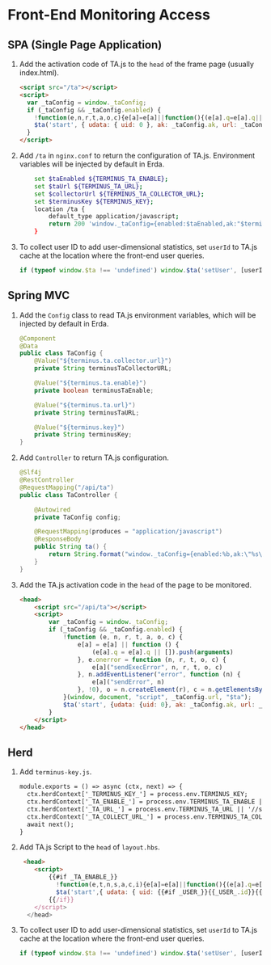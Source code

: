 # Front-End Monitoring Access

## SPA (Single Page Application)

1. Add the activation code of TA.js to the `head` of the frame page (usually index.html).

   ```html
   <script src="/ta"></script>
   <script>
     var _taConfig = window._taConfig;
     if (_taConfig && _taConfig.enabled) {
       !function(e,n,r,t,a,o,c){e[a]=e[a]||function(){(e[a].q=e[a].q||[]).push(arguments)},e.onerror=function(n,r,t,o,c){e[a]("sendExecError",n,r,t,o,c)},n.addEventListener("error",function(n){e[a]("sendError",n)},!0),o=n.createElement(r),c=n.getElementsByTagName(r)[0],o.async=1,o.src=t,c.parentNode.insertBefore(o,c)}(window,document,"script",_taConfig.url,"$ta");
       $ta('start', { udata: { uid: 0 }, ak: _taConfig.ak, url: _taConfig.collectorUrl });
     }
   </script>
   ```
2. Add `/ta` in `nginx.conf` to return the configuration of TA.js. Environment variables will be injected by default in Erda.

   ```bash
       set $taEnabled ${TERMINUS_TA_ENABLE};
       set $taUrl ${TERMINUS_TA_URL};
       set $collectorUrl ${TERMINUS_TA_COLLECTOR_URL};
       set $terminusKey ${TERMINUS_KEY};
       location /ta {
           default_type application/javascript;
           return 200 'window._taConfig={enabled:$taEnabled,ak:"$terminusKey",url:"$taUrl",collectorUrl:"$collectorUrl"}';
       }

3. To collect user ID to add user-dimensional statistics, set `userId` to TA.js cache at the location where the front-end user queries.

   ```js
   if (typeof window.$ta !== 'undefined') window.$ta('setUser', [userId])
   ```
## Spring MVC
1. Add the `Config` class to read TA.js environment variables, which will be injected by default in Erda.

   ```java
   @Component
   @Data
   public class TaConfig {
       @Value("${terminus.ta.collector.url}")
       private String terminusTaCollectorURL;

       @Value("${terminus.ta.enable}")
       private boolean terminusTaEnable;

       @Value("${terminus.ta.url}")
       private String terminusTaURL;

       @Value("${terminus.key}")
       private String terminusKey;
   }
   ```
2. Add `Controller` to return TA.js configuration.

   ```java
   @Slf4j
   @RestController
   @RequestMapping("/api/ta")
   public class TaController {

       @Autowired
       private TaConfig config;

       @RequestMapping(produces = "application/javascript")
       @ResponseBody
       public String ta() {
           return String.format("window._taConfig={enabled:%b,ak:\"%s\",url:\"%s\",collectorUrl:\"%s\"}", config.isTerminusTaEnable(), config.getTerminusKey(), config.getTerminusTaURL(), config.getTerminusTaCollectorURL());
       }
   }
   ```
3. Add the TA.js activation code in the `head` of the page to be monitored.

   ```html
   <head>
       <script src="/api/ta"></script>
       <script>
           var _taConfig = window._taConfig;
           if (_taConfig && _taConfig.enabled) {
               !function (e, n, r, t, a, o, c) {
                   e[a] = e[a] || function () {
                       (e[a].q = e[a].q || []).push(arguments)
                   }, e.onerror = function (n, r, t, o, c) {
                       e[a]("sendExecError", n, r, t, o, c)
                   }, n.addEventListener("error", function (n) {
                       e[a]("sendError", n)
                   }, !0), o = n.createElement(r), c = n.getElementsByTagName(r)[0], o.async = 1, o.src = t, c.parentNode.insertBefore(o, c)
               }(window, document, "script", _taConfig.url, "$ta");
               $ta('start', {udata: {uid: 0}, ak: _taConfig.ak, url: _taConfig.collectorUrl});
           }
       </script>
   </head>
   ```
## Herd
1. Add `terminus-key.js`.

   ```html
   module.exports = () => async (ctx, next) => {
     ctx.herdContext['_TERMINUS_KEY_'] = process.env.TERMINUS_KEY;
     ctx.herdContext['_TA_ENABLE_'] = process.env.TERMINUS_TA_ENABLE || false;
     ctx.herdContext['_TA_URL_'] = process.env.TERMINUS_TA_URL || '//static.terminus.io/ta.js';
     ctx.herdContext['_TA_COLLECT_URL_'] = process.env.TERMINUS_TA_COLLECTOR_URL || '//analytics.terminus.io/collect';
     await next();
   }
   ```
2. Add TA.js Script to the `head` of `layout.hbs`.

   ```html
    <head>
       <script>
           {{#if _TA_ENABLE_}}
             !function(e,t,n,s,a,c,i){e[a]=e[a]||function(){(e[a].q=e[a].q||[]).push(arguments)},c=t.createElement(n),i=t.getElementsByTagName(n)[0],c.async=1,c.src=s,i.parentNode.insertBefore(c,i)}(window,document,"script","{{_TA_URL_}}","$ta");
             $ta('start',{ udata: { uid: {{#if _USER_}}{{_USER_.id}}{{else}}0{{/if}} }{{#if _TERMINUS_KEY_}}, ak: '{{_TERMINUS_KEY_}}'{{/if}} , url: '{{_TA_COLLECT_URL_}}' })
           {{/if}}
       </script>
     </head>
   ```
3. To collect user ID to add user-dimensional statistics, set `userId` to TA.js cache at the location where the front-end user queries.

   ```js
   if (typeof window.$ta !== 'undefined') window.$ta('setUser', [userId])
   ```
